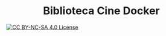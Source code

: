 <h1 align="center" id="title">Biblioteca Cine Docker</h1>
<p style="align:left;">
  <a href="https://creativecommons.org/licenses/by-nc-sa/4.0/"><img src="https://licensebuttons.net/l/by-nc-sa/4.0/88x31.png" alt="CC BY-NC-SA 4.0 License"></a>
</p>
